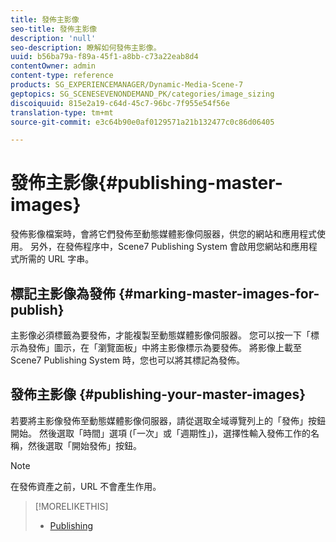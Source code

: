 ```yaml
---
title: 發佈主影像
seo-title: 發佈主影像
description: 'null'
seo-description: 瞭解如何發佈主影像。
uuid: b56ba79a-f89a-45f1-a8bb-c73a22eab8d4
contentOwner: admin
content-type: reference
products: SG_EXPERIENCEMANAGER/Dynamic-Media-Scene-7
geptopics: SG_SCENESEVENONDEMAND_PK/categories/image_sizing
discoiquuid: 815e2a19-c64d-45c7-96bc-7f955e54f56e
translation-type: tm+mt
source-git-commit: e3c64b90e0af0129571a21b132477c0c86d06405

---
```



# 發佈主影像{#publishing-master-images}

發佈影像檔案時，會將它們發佈至動態媒體影像伺服器，供您的網站和應用程式使用。 另外，在發佈程序中，Scene7 Publishing System 會啟用您網站和應用程式所需的 URL 字串。

## 標記主影像為發佈 {#marking-master-images-for-publish}

主影像必須標籤為要發佈，才能複製至動態媒體影像伺服器。 您可以按一下「標示為發佈」圖示，在「瀏覽面板」中將主影像標示為要發佈。 將影像上載至 Scene7 Publishing System 時，您也可以將其標記為發佈。

## 發佈主影像 {#publishing-your-master-images}

若要將主影像發佈至動態媒體影像伺服器，請從選取全域導覽列上的「發佈」按鈕開始。 然後選取「時間」選項 (「一次」或「週期性」)，選擇性輸入發佈工作的名稱，然後選取「開始發佈」按鈕。

>[!NOTE]
>
>在發佈資產之前，URL 不會產生作用。

>[!MORELIKETHIS]
>
>* [Publishing](publishing-files.md#publishing_files)

